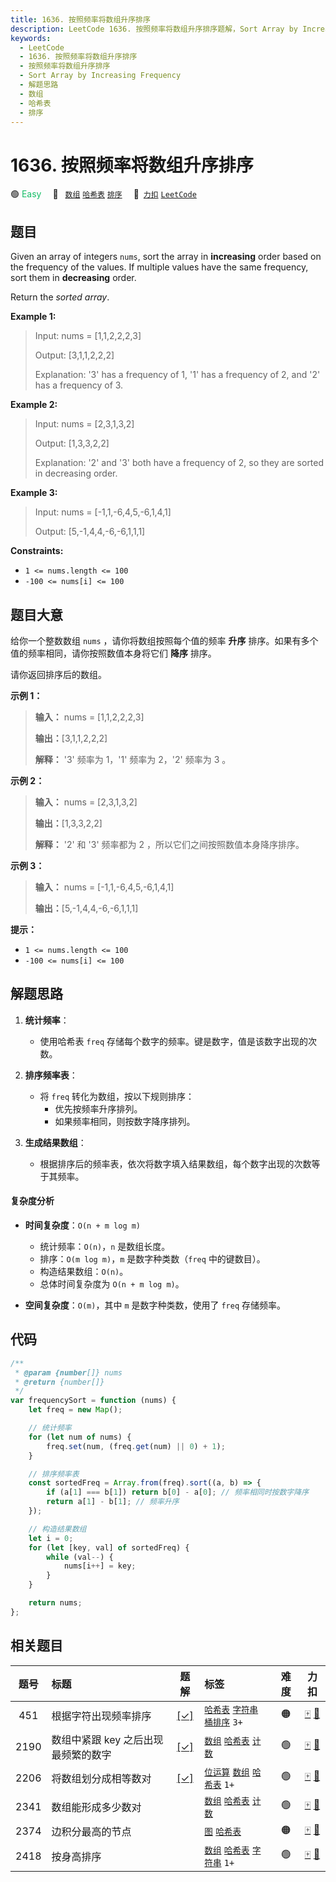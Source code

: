 ```yaml
---
title: 1636. 按照频率将数组升序排序
description: LeetCode 1636. 按照频率将数组升序排序题解，Sort Array by Increasing Frequency，包含解题思路、复杂度分析以及完整的 JavaScript 代码实现。
keywords:
  - LeetCode
  - 1636. 按照频率将数组升序排序
  - 按照频率将数组升序排序
  - Sort Array by Increasing Frequency
  - 解题思路
  - 数组
  - 哈希表
  - 排序
---
```


# 1636. 按照频率将数组升序排序

🟢 <font color=#15bd66>Easy</font>&emsp; 🔖&ensp; [`数组`](/tag/array.md) [`哈希表`](/tag/hash-table.md) [`排序`](/tag/sorting.md)&emsp; 🔗&ensp;[`力扣`](https://leetcode.cn/problems/sort-array-by-increasing-frequency) [`LeetCode`](https://leetcode.com/problems/sort-array-by-increasing-frequency)

## 题目

Given an array of integers `nums`, sort the array in **increasing** order
based on the frequency of the values. If multiple values have the same
frequency, sort them in **decreasing** order.

Return the _sorted array_.

**Example 1:**

> Input: nums = [1,1,2,2,2,3]
>
> Output: [3,1,1,2,2,2]
>
> Explanation: '3' has a frequency of 1, '1' has a frequency of 2, and '2' has a frequency of 3.

**Example 2:**

> Input: nums = [2,3,1,3,2]
>
> Output: [1,3,3,2,2]
>
> Explanation: '2' and '3' both have a frequency of 2, so they are sorted in decreasing order.

**Example 3:**

> Input: nums = [-1,1,-6,4,5,-6,1,4,1]
>
> Output: [5,-1,4,4,-6,-6,1,1,1]

**Constraints:**

- `1 <= nums.length <= 100`
- `-100 <= nums[i] <= 100`

## 题目大意

给你一个整数数组 `nums` ，请你将数组按照每个值的频率 **升序** 排序。如果有多个值的频率相同，请你按照数值本身将它们 **降序** 排序。

请你返回排序后的数组。

**示例 1：**

> **输入：** nums = [1,1,2,2,2,3]
>
> **输出：**[3,1,1,2,2,2]
>
> **解释：** '3' 频率为 1，'1' 频率为 2，'2' 频率为 3 。

**示例 2：**

> **输入：** nums = [2,3,1,3,2]
>
> **输出：**[1,3,3,2,2]
>
> **解释：** '2' 和 '3' 频率都为 2 ，所以它们之间按照数值本身降序排序。

**示例 3：**

> **输入：** nums = [-1,1,-6,4,5,-6,1,4,1]
>
> **输出：**[5,-1,4,4,-6,-6,1,1,1]

**提示：**

- `1 <= nums.length <= 100`
- `-100 <= nums[i] <= 100`

## 解题思路

1. **统计频率**：

   - 使用哈希表 `freq` 存储每个数字的频率。键是数字，值是该数字出现的次数。

2. **排序频率表**：

   - 将 `freq` 转化为数组，按以下规则排序：
     - 优先按频率升序排列。
     - 如果频率相同，则按数字降序排列。

3. **生成结果数组**：
   - 根据排序后的频率表，依次将数字填入结果数组，每个数字出现的次数等于其频率。

#### 复杂度分析

- **时间复杂度**：`O(n + m log m)`

  - 统计频率：`O(n)`，`n` 是数组长度。
  - 排序：`O(m log m)`，`m` 是数字种类数（`freq` 中的键数目）。
  - 构造结果数组：`O(n)`。
  - 总体时间复杂度为 `O(n + m log m)`。

- **空间复杂度**：`O(m)`，其中 `m` 是数字种类数，使用了 `freq` 存储频率。

## 代码

```javascript
/**
 * @param {number[]} nums
 * @return {number[]}
 */
var frequencySort = function (nums) {
	let freq = new Map();

	// 统计频率
	for (let num of nums) {
		freq.set(num, (freq.get(num) || 0) + 1);
	}

	// 排序频率表
	const sortedFreq = Array.from(freq).sort((a, b) => {
		if (a[1] === b[1]) return b[0] - a[0]; // 频率相同时按数字降序
		return a[1] - b[1]; // 频率升序
	});

	// 构造结果数组
	let i = 0;
	for (let [key, val] of sortedFreq) {
		while (val--) {
			nums[i++] = key;
		}
	}

	return nums;
};
```

## 相关题目

<!-- prettier-ignore -->
| 题号 | 标题 | 题解 | 标签 | 难度 | 力扣 |
| :------: | :------ | :------: | :------ | :------: | :------: |
| 451 | 根据字符出现频率排序 | [[✓]](/problem/0451.md) |  [`哈希表`](/tag/hash-table.md) [`字符串`](/tag/string.md) [`桶排序`](/tag/bucket-sort.md) `3+` | 🟠 | [🀄️](https://leetcode.cn/problems/sort-characters-by-frequency) [🔗](https://leetcode.com/problems/sort-characters-by-frequency) |
| 2190 | 数组中紧跟 key 之后出现最频繁的数字 | [[✓]](/problem/2190.md) |  [`数组`](/tag/array.md) [`哈希表`](/tag/hash-table.md) [`计数`](/tag/counting.md) | 🟢 | [🀄️](https://leetcode.cn/problems/most-frequent-number-following-key-in-an-array) [🔗](https://leetcode.com/problems/most-frequent-number-following-key-in-an-array) |
| 2206 | 将数组划分成相等数对 | [[✓]](/problem/2206.md) |  [`位运算`](/tag/bit-manipulation.md) [`数组`](/tag/array.md) [`哈希表`](/tag/hash-table.md) `1+` | 🟢 | [🀄️](https://leetcode.cn/problems/divide-array-into-equal-pairs) [🔗](https://leetcode.com/problems/divide-array-into-equal-pairs) |
| 2341 | 数组能形成多少数对 |  |  [`数组`](/tag/array.md) [`哈希表`](/tag/hash-table.md) [`计数`](/tag/counting.md) | 🟢 | [🀄️](https://leetcode.cn/problems/maximum-number-of-pairs-in-array) [🔗](https://leetcode.com/problems/maximum-number-of-pairs-in-array) |
| 2374 | 边积分最高的节点 |  |  [`图`](/tag/graph.md) [`哈希表`](/tag/hash-table.md) | 🟠 | [🀄️](https://leetcode.cn/problems/node-with-highest-edge-score) [🔗](https://leetcode.com/problems/node-with-highest-edge-score) |
| 2418 | 按身高排序 |  |  [`数组`](/tag/array.md) [`哈希表`](/tag/hash-table.md) [`字符串`](/tag/string.md) `1+` | 🟢 | [🀄️](https://leetcode.cn/problems/sort-the-people) [🔗](https://leetcode.com/problems/sort-the-people) |